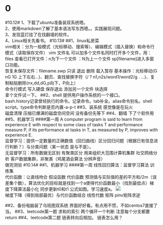 0
=======
#10.12#
1、下载了ubuntu准备装双系统嗯。  
2、使用markdown了解了基本语法写东西嗯。。实践展现问题。  
3、发现蓝灯挂了在找翻墙的软件。  
4、Linux相关先看书。
#10.13#
##1、linux私房菜  
  vim相关：分为一般模式（光标移动、搜索等）、编辑模式（插入替换）和命令行模式（读取保存文件） vim 文件名  可以加多个文件名同时打开多个文件，用：files 查看已打开文件：n为下一个文件 ：N为上一个文件 sp[filename]进入多窗口功能。  
  恢复未保存文件：filename.swp 只读 退出 删除 载入暂存
  基本操作：光标移动(G nG 1G 上下左右...)、翻页、查找替换字符（/ ? n1,n2s/word1/word2/g . ...)、复制粘贴删除(nx,dd,dG,p向下，P向上）  
  命令行模式 写入硬盘 保存退出 添加另一个文件 块选择  
拿个文件试一下。
##2、shell
  提供用户操作系统的一个接口。  
  bash.history记录曾经执行的命令。记录命令。tab补全。alias命令别名。shell script。type命令判断是否内置-a-p-t
##3、装系统
感觉像是在玩火  
磁盘清理 压缩已爆满的磁盘空间空间
没有备份先等下
##4、翻墙
下了个软件用
##5、机器学习
####第一周
A computer program is said to learn from experience E with respect to some class of tasks T and performance measure P, if its performance at tasks in T, as measured by P, improves with experience E.  
监督学习：提供一定数量的正确数值（回归曲线）区分回归问题（根据已有信息进行判断？）与分类问题（某一状态 是与不是）。  
无监督学习：所有数据无区别 有聚类区分 用来组织大范围计算机集群 社交网络分析 客户数据集群，非聚类（鸡尾酒会算法 分辨声音）  
做完测验
#10.14#
##1、机器学习
####第一周
线性回归算法：监督学习算法 训练集  
代价函数：让直线吻合 假设函数 代价函数 预测值与实际值的差的平方和/2m（误差集个数），算法优化的目标就是找到一个a使得代价函数最小（找到最低点）梯度下降算法最小化 同步更新t0和t1  公式如图。学习速度a。
![](https://i.imgur.com/Lhepsbu.png)  
梯度下降（得到局部最优）与代价函数结合
线性代数 矩阵 pinv矩阵求逆 

##2、备份电脑装了乌班图双系统
界面好好看。有点用不惯，不如centos7直接了当。
##3、leetcode第一题 求和的索引
两个循环一个判断 注意每个分支都要return
##4、leetcode第二题 链表转向后相加。
链表怎么用？
